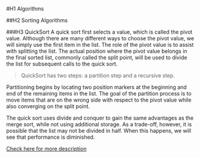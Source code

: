 #H1 Algorithms

##H2 Sorting Algorithms

###H3 QuickSort
A quick sort first selects a value, which is called the pivot value. 
Although there are many different ways to choose the pivot value, we will simply use
the first item in the list. The role of the pivot value is to assist with splitting the list. 
The actual position where the pivot value belongs in the final sorted list, commonly called 
the split point, will be used to divide the list for subsequent calls to the quick sort.

> QuickSort has two steps: a partition step and a recursive step.

Partitioning begins by locating two position markers at the beginning and end of the remaining 
items in the list. The goal of the partition process is to move items that are on the wrong side 
with respect to the pivot value while also converging on the split point.

The quick sort uses divide and conquer to gain the same advantages as the merge sort, 
while not using additional storage. As a trade-off, however, it is possible that the list may 
not be divided in half. When this happens, we will see that performance is diminished.

[Check here for more description](https://runestone.academy/runestone/books/published/pythonds/SortSearch/TheQuickSort.html)
